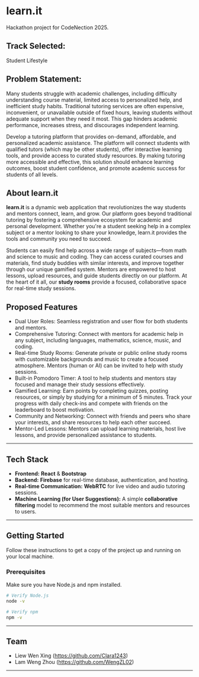 # learn.it
Hackathon project for CodeNection 2025. 

## Track Selected:
Student Lifestyle

## Problem Statement:
Many students struggle with academic challenges, including difficulty understanding course material, limited access to personalized help, and inefficient study habits. Traditional tutoring services are often expensive, inconvenient, or unavailable outside of fixed hours, leaving students without adequate support when they need it most. This gap hinders academic performance, increases stress, and discourages independent learning.

Develop a tutoring platform that provides on-demand, affordable, and personalized academic assistance. The platform will connect students with qualified tutors (which may be other students), offer interactive learning tools, and provide access to curated study resources. By making tutoring more accessible and effective, this solution should enhance learning outcomes, boost student confidence, and promote academic success for students of all levels.


## About learn.it

**learn.it** is a dynamic web application that revolutionizes the way students and mentors connect, learn, and grow. Our platform goes beyond traditional tutoring by fostering a comprehensive ecosystem for academic and personal development. Whether you're a student seeking help in a complex subject or a mentor looking to share your knowledge, learn.it provides the tools and community you need to succeed.

Students can easily find help across a wide range of subjects—from math and science to music and coding. They can access curated courses and materials, find study buddies with similar interests, and improve together through our unique gamified system. Mentors are empowered to host lessons, upload resources, and guide students directly on our platform. At the heart of it all, our **study rooms** provide a focused, collaborative space for real-time study sessions.

## Proposed Features

- Dual User Roles: Seamless registration and user flow for both students and mentors.
- Comprehensive Tutoring: Connect with mentors for academic help in any subject, including languages, mathematics, science, music, and coding.
- Real-time Study Rooms: Generate private or public online study rooms with customizable backgrounds and music to create a focused atmosphere. Mentors (human or AI) can be invited to help with study sessions.
- Built-in Pomodoro Timer: A tool to help students and mentors stay focused and manage their study sessions effectively.
- Gamified Learning: Earn points by completing quizzes, posting resources, or simply by studying for a minimum of 5 minutes. Track your progress with daily check-ins and compete with friends on the leaderboard to boost motivation.
- Community and Networking: Connect with friends and peers who share your interests, and share resources to help each other succeed.
- Mentor-Led Lessons: Mentors can upload learning materials, host live lessons, and provide personalized assistance to students.

-----

## Tech Stack

  * **Frontend:** **React** & **Bootstrap**
  * **Backend:** **Firebase** for real-time database, authentication, and hosting.
  * **Real-time Communication:** **WebRTC** for live video and audio tutoring sessions.
  * **Machine Learning (for User Suggestions):** A simple **collaborative filtering** model to recommend the most suitable mentors and resources to users.

-----

## Getting Started

Follow these instructions to get a copy of the project up and running on your local machine.

### Prerequisites

Make sure you have Node.js and npm installed.

```bash
# Verify Node.js
node -v

# Verify npm
npm -v
```
-----


## Team

  * Liew Wen Xing (https://github.com/Clara1243)
  * Lam Weng Zhou (https://github.com/WengZL02)

-----
